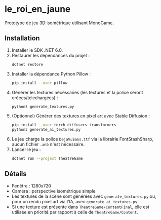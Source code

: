 # le_roi_en_jaune

Prototype de jeu 3D isométrique utilisant MonoGame.

## Installation

1. Installer le SDK .NET 6.0.
2. Restaurer les dépendances du projet :
   ```bash
   dotnet restore
   ```
3. Installer la dépendance Python Pillow :
   ```bash
   pip install --user pillow
   ```
4. Générer les textures nécessaires (les textures et la police seront créées/telechargées) :
   ```bash
   python3 generate_textures.py
   ```
5. (Optionnel) Générer des textures en pixel art avec Stable Diffusion :
   ```bash
   pip install --user torch diffusers transformers
   python3 generate_ai_textures.py
   ```
6. Le jeu charge la police `DejaVuSans.ttf` via la librairie FontStashSharp, aucun fichier `.xnb` n'est nécessaire.
7. Lancer le jeu :
   ```bash
   dotnet run --project TheatreGame
   ```

## Détails

- Fenêtre : 1280x720
- Caméra : perspective isométrique simple
- Les textures de la scène sont générées avec `generate_textures.py` ou, pour un rendu pixel art via l'IA, avec `generate_ai_textures.py`.
- Si une texture est présente dans `TheatreGame/ContentFinal`, elle est utilisée en priorité par rapport à celle de `TheatreGame/Content`.
